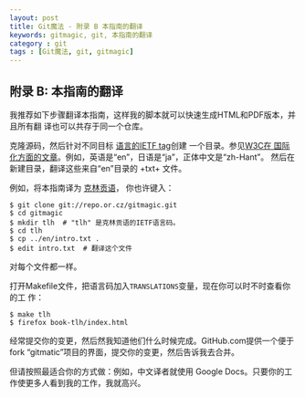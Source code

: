 ```yaml
---
layout: post
title: Git魔法 - 附录 B 本指南的翻译
keywords: gitmagic, git, 本指南的翻译
category : git
tags : [Git魔法, git, gitmagic]
---
```

## 附录 B: 本指南的翻译 ##

我推荐如下步骤翻译本指南，这样我的脚本就可以快速生成HTML和PDF版本，并且所有翻
译也可以共存于同一个仓库。

克隆源码，然后针对不同目标
[语言的IETF tag](http://www.iana.org/assignments/language-subtag-registry)创建
一个目录。参见[W3C在
国际化方面的文章](
http://www.w3.org/International/articles/language-tags/Overview.en.php)。例如，英语是“en”，日语是“ja”，正体中文是“zh-Hant”。
然后在新建目录，翻译这些来自“en”目录的 +txt+ 文件。

例如，将本指南译为 [克林贡语](http://en.wikipedia.org/wiki/Klingon_language)，
你也许键入：

    $ git clone git://repo.or.cz/gitmagic.git
    $ cd gitmagic
    $ mkdir tlh  # "tlh" 是克林贡语的IETF语言码。
    $ cd tlh
    $ cp ../en/intro.txt .
    $ edit intro.txt  # 翻译这个文件

对每个文件都一样。

打开Makefile文件，把语言码加入`TRANSLATIONS`变量，现在你可以时不时查看你的工
作：

    $ make tlh
    $ firefox book-tlh/index.html

经常提交你的变更，然后然我知道他们什么时候完成。GitHub.com提供一个便于fork
“gitmatic”项目的界面，提交你的变更，然后告诉我去合并。

但请按照最适合你的方式做：例如，中文译者就使用
Google Docs。只要你的工作使更多人看到我的工作，我就高兴。

